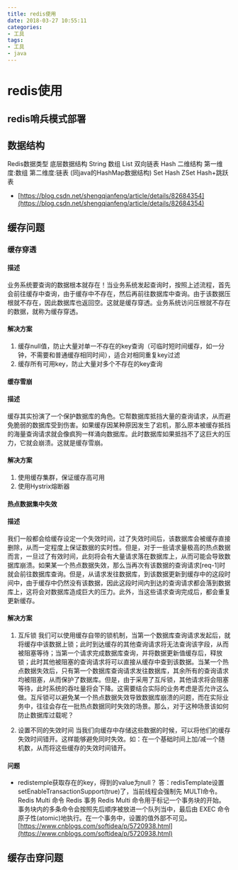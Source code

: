 ```yaml
---
title: redis使用
date: 2018-03-27 10:55:11
categories: 
- 工具
tags:
- 工具
- java
---
```


# redis使用

## redis哨兵模式部署

## 数据结构

Redis数据类型   底层数据结构
String         数组
List           双向链表
Hash           二维结构 第一维度:数组 第二维度:链表   (同java的HashMap数据结构)
Set            Hash
ZSet           Hash+跳跃表

- [https://blog.csdn.net/shengqianfeng/article/details/82684354](https://blog.csdn.net/shengqianfeng/article/details/82684354)



## 缓存问题

### 缓存穿透

#### 描述

业务系统要查询的数据根本就存在！当业务系统发起查询时，按照上述流程，首先会前往缓存中查询，由于缓存中不存在，然后再前往数据库中查询。由于该数据压根就不存在，因此数据库也返回空。这就是缓存穿透。业务系统访问压根就不存在的数据，就称为缓存穿透。

#### 解决方案

1. 缓存null值，防止大量对单一不存在的key查询（可临时短时间缓存，如一分钟，不需要和普通缓存相同时间），适合对相同重复key过滤
2. 缓存所有可用key，防止大量对多个不存在的key查询

#### 缓存雪崩

#### 描述
缓存其实扮演了一个保护数据库的角色。它帮数据库抵挡大量的查询请求，从而避免脆弱的数据库受到伤害。如果缓存因某种原因发生了宕机，那么原本被缓存抵挡的海量查询请求就会像疯狗一样涌向数据库。此时数据库如果抵挡不了这巨大的压力，它就会崩溃。这就是缓存雪崩。

#### 解决方案

1. 使用缓存集群，保证缓存高可用
2. 使用Hystrix熔断器

#### 热点数据集中失效

#### 描述

我们一般都会给缓存设定一个失效时间，过了失效时间后，该数据库会被缓存直接删除，从而一定程度上保证数据的实时性。但是，对于一些请求量极高的热点数据而言，一旦过了有效时间，此刻将会有大量请求落在数据库上，从而可能会导致数据库崩溃。如果某一个热点数据失效，那么当再次有该数据的查询请求[req-1]时就会前往数据库查询。但是，从请求发往数据库，到该数据更新到缓存中的这段时间中，由于缓存中仍然没有该数据，因此这段时间内到达的查询请求都会落到数据库上，这将会对数据库造成巨大的压力。此外，当这些请求查询完成后，都会重复更新缓存。

#### 解决方案

1. 互斥锁
我们可以使用缓存自带的锁机制，当第一个数据库查询请求发起后，就将缓存中该数据上锁；此时到达缓存的其他查询请求将无法查询该字段，从而被阻塞等待；当第一个请求完成数据库查询，并将数据更新值缓存后，释放锁；此时其他被阻塞的查询请求将可以直接从缓存中查到该数据。当某一个热点数据失效后，只有第一个数据库查询请求发往数据库，其余所有的查询请求均被阻塞，从而保护了数据库。但是，由于采用了互斥锁，其他请求将会阻塞等待，此时系统的吞吐量将会下降。这需要结合实际的业务考虑是否允许这么做。互斥锁可以避免某一个热点数据失效导致数据库崩溃的问题，而在实际业务中，往往会存在一批热点数据同时失效的场景。那么，对于这种场景该如何防止数据库过载呢？

2. 设置不同的失效时间
当我们向缓存中存储这些数据的时候，可以将他们的缓存失效时间错开。这样能够避免同时失效。如：在一个基础时间上加/减一个随机数，从而将这些缓存的失效时间错开。

#### 问题

- redistemple获取存在的key，得到的value为null？ 答：redisTemplate设置setEnableTransactionSupport(true)了，当前线程会强制先 MULTI命令。Redis Multi 命令 Redis 事务 Redis Multi 命令用于标记一个事务块的开始。事务块内的多条命令会按照先后顺序被放进一个队列当中，最后由 EXEC 命令原子性(atomic)地执行。在一个事务中，设置的值外部不可见。[https://www.cnblogs.com/softidea/p/5720938.html](https://www.cnblogs.com/softidea/p/5720938.html)


## 缓存击穿问题


